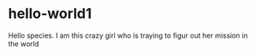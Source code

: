 # hello-world1
Hello species. I am this crazy girl who is traying to figur out her mission in the world
